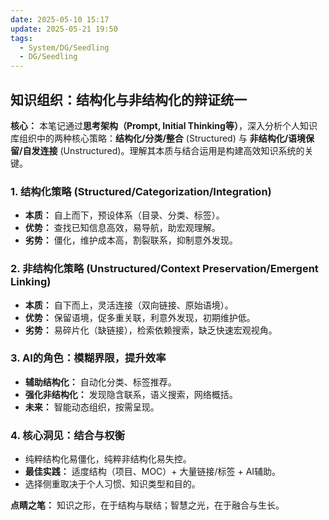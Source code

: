 ```yaml
---
date: 2025-05-10 15:17
update: 2025-05-21 19:50
tags:
  - System/DG/Seedling
  - DG/Seedling
---
```

## 知识组织：结构化与非结构化的辩证统一

**核心：** 本笔记通过**思考架构（Prompt, Initial Thinking等）**，深入分析个人知识库组织中的两种核心策略：**结构化/分类/整合** (Structured) 与 **非结构化/语境保留/自发连接** (Unstructured)。理解其本质与结合运用是构建高效知识系统的关键。

### 1. 结构化策略 (Structured/Categorization/Integration)

*   **本质：** 自上而下，预设体系（目录、分类、标签）。
*   **优势：** 查找已知信息高效，易导航，助宏观理解。
*   **劣势：** 僵化，维护成本高，割裂联系，抑制意外发现。

### 2. 非结构化策略 (Unstructured/Context Preservation/Emergent Linking)

*   **本质：** 自下而上，灵活连接（双向链接、原始语境）。
*   **优势：** 保留语境，促多重关联，利意外发现，初期维护低。
*   **劣势：** 易碎片化（缺链接），检索依赖搜索，缺乏快速宏观视角。

### 3. AI的角色：模糊界限，提升效率

*   **辅助结构化：** 自动化分类、标签推荐。
*   **强化非结构化：** 发现隐含联系，语义搜索，网络概括。
*   **未来：** 智能动态组织，按需呈现。

### 4. 核心洞见：结合与权衡

*   纯粹结构化易僵化，纯粹非结构化易失控。
*   **最佳实践：** 适度结构（项目、MOC）+ 大量链接/标签 + AI辅助。
*   选择侧重取决于个人习惯、知识类型和目的。

**点睛之笔：** 知识之形，在于结构与联结；智慧之光，在于融合与生长。